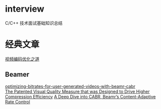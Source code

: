 # interview
C/C++ 技术面试基础知识总结

#  经典文章
[视频编码优化之道](https://cloud.tencent.com/developer/article/1167022)

## Beamer
[optimizing-bitrates-for-user-generated-videos-with-beamr-cabr](https://blog.beamr.com/2020/07/12/optimizing-bitrates-for-user-generated-videos-with-beamr-cabr/)  
[The Patented Visual Quality Measure that was Designed to Drive Higher Compression Efficiency](https://blog.beamr.com/2019/09/11/visual-quality-measure/)
[A Deep Dive into CABR, Beamr’s Content-Adaptive Rate Control](https://blog.beamr.com/2019/09/11/cabr-content-adaptive-rate-control/)
